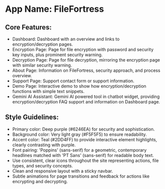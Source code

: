 # **App Name**: FileFortress

## Core Features:

- Dashboard: Dashboard with an overview and links to encryption/decryption pages.
- Encryption Page: Page for file encryption with password and security key inputs, plus prominent security warning.
- Decryption Page: Page for file decryption, mirroring the encryption page with similar security warning.
- About Page: Information on FileFortress, security approach, and process overview.
- Support Page: Support contact form or support information.
- Demo Page: Interactive demo to show how encryption/decryption functions with simple text snippets.
- Gemini AI Assistant: Gemini AI powered tool in chatbot widget, providing encryption/decryption FAQ support and information on Dashboard page.

## Style Guidelines:

- Primary color: Deep purple (#6246EA) for security and sophistication.
- Background color: Very light gray (#F5F5F5) to ensure readability.
- Accent color: Teal (#2DD4FF) to provide interactive element highlights, clearly contrasting with purple.
- Font pairing: 'Poppins' (sans-serif) for a geometric, contemporary headlines matched with 'PT Sans' (sans-serif) for readable body text. 
- Use consistent, clear icons throughout the site representing actions, file types, and security concepts.
- Clean and responsive layout with a sticky navbar.
- Subtle animations for page transitions and feedback for actions like encrypting and decrypting.